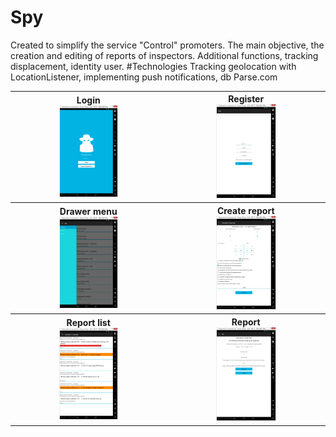 # Spy
Created to simplify the service "Control" promoters. The main objective, the creation
and editing of reports of inspectors. Additional functions, tracking displacement,
identity user.
#Technologies
Tracking geolocation with LocationListener, implementing push notifications, db
Parse.com
<table>


<tr>

<th>Login <br><img src="assets/screenshots/Login.png" width="40%">
</th>

<th>Register<br><img src="assets/screenshots/Register.png" width="40%">
</th>

</tr>

<tr>

<th>Drawer menu<br><img src="assets/screenshots/Drawer menu.png" width="40%">
</th>

<th>Create report<br><img src="assets/screenshots/Create report.png" width="40%">
</th>

</tr>

<tr>

<th>Report list<br><img src="assets/screenshots/Report list.png" width="40%">
</th>

<th>Report<br><img src="assets/screenshots/Report.png" width="40%">
</th>

</tr>


</table>